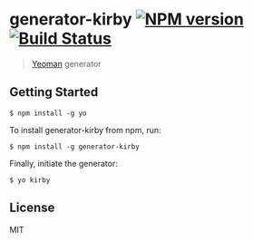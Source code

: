 # generator-kirby [![NPM version][npm-image]][npm-url] [![Build Status][travis-image]][travis-url]<!-- [![Coveralls Status][coveralls-image]][coveralls-url] [![Dependency Status][daviddm-url]][daviddm-image]-->

> [Yeoman](http://yeoman.io) generator

## Getting Started

```
$ npm install -g yo
```

To install generator-kirby from npm, run:

```
$ npm install -g generator-kirby
```

Finally, initiate the generator:

```
$ yo kirby
```

## License

MIT

[npm-url]: https://npmjs.org/package/generator-kirby
[npm-image]: https://badge.fury.io/js/generator-kirby.png
[travis-image]: https://secure.travis-ci.org/ilanbiala/generator-kirby.png?branch=master
[travis-url]: https://travis-ci.org/ilanbiala/generator-kirby